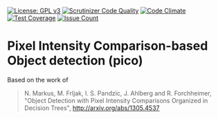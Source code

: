 [![License: GPL v3](https://img.shields.io/badge/License-GPL%20v3-blue.svg)](http://www.gnu.org/licenses/gpl-3.0)
[![Scrutinizer Code Quality](https://scrutinizer-ci.com/g/magicsunday/pico/badges/quality-score.png?b=master)](https://scrutinizer-ci.com/g/magicsunday/pico/?branch=master)
[![Code Climate](https://codeclimate.com/github/magicsunday/pico/badges/gpa.svg)](https://codeclimate.com/github/magicsunday/pico)
[![Test Coverage](https://codeclimate.com/github/magicsunday/pico/badges/coverage.svg)](https://codeclimate.com/github/magicsunday/pico/coverage)
[![Issue Count](https://codeclimate.com/github/magicsunday/pico/badges/issue_count.svg)](https://codeclimate.com/github/magicsunday/pico)

# Pixel Intensity Comparison-based Object detection (pico)
Based on the work of 

> N. Markus, M. Frljak, I. S. Pandzic, J. Ahlberg and R. Forchheimer, "Object Detection with Pixel Intensity Comparisons Organized in Decision Trees", http://arxiv.org/abs/1305.4537

